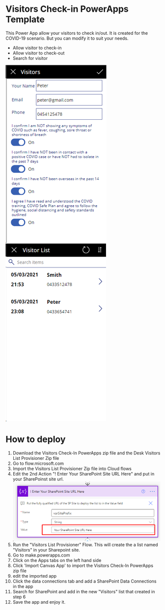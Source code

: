 # Visitors Check-in PowerApps Template
This Power App allow your visitors to check in/out. It is created for the COVID-19 scenario. But you can modify it to suit your needs.

- Allow visitor to check-in
- Allow visitor to check-out
- Search for visitor

![](CheckIn.png)![](VisitorList.png)

# How to deploy
1.  Download the Visitors Check-In PowerApps zip file and the Desk Visitors List Provisioner Zip file
2.  Go to flow.microsoft.com
3.  Import the Visitors List Provisioner Zip file into Cloud flows
4.  Edit the 2nd Action "! Enter Your SharePoint Site URL Here" and put in your SharePoinst site url.<br>
![](SharePointSiteUrl.png)
6. Run the "Visitors List Provisioner" Flow. This will create the a list named "Visitors" in your Sharepoint site.
7.  Go to make.powerapps.com
8.  Click on the Apps tabs on the left hand side
9.  Click 'Import Canvas App' to import the Visitors Check-In PowerApps zip file
10.  edit the imported app
11.  Click the data connections tab and add a SharePoint Data Connections in the app
12.  Search for SharePoint and add in the new "Visitors" list that created in step 6
13.  Save the app and enjoy it.
